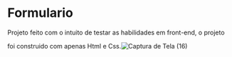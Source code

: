 # Formulario

Projeto feito com o intuito de testar as habilidades em front-end, o projeto


foi construido com apenas Html e Css.![Captura de Tela (16)](https://user-images.githubusercontent.com/122378399/229298562-6939d17e-4296-465d-bbee-2c1111380e63.png)
